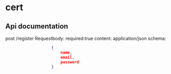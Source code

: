 # cert
## Api documentation

post 
    /register
    Requestbody:
        required:true
        content:
            application/json
                schema:
```JSON
                    {
                        name,
                        email,
                        password
                    }
```
